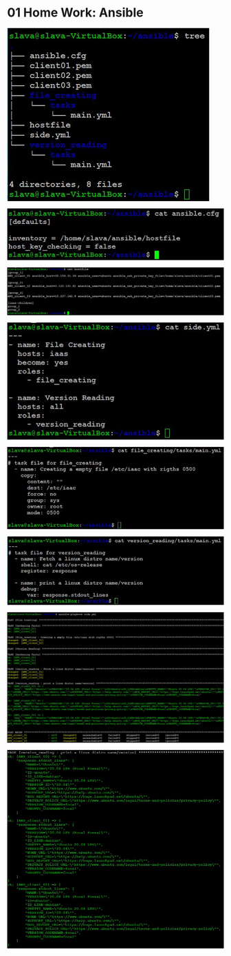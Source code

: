 
<!DOCTYPE html>
<html>
<body>
<h1>01 Home Work: Ansible</h1>
<p>
    <img src="screenshots/ansible_tree.JPG" />
</p>
<p>
    <img src="screenshots/ansible_cfg.JPG" />
</p>
<p>
    <img src="screenshots/ansible_Hostfile.JPG" />
</p>
<p>
    <img src="screenshots/ansible_side.JPG" />
</p>
<p>
    <img src="screenshots/ansible_file_creat.JPG" />
</p>
<p>
    <img src="screenshots/ansible_ver_read_new.JPG" />
</p>
<p>
    <img src="screenshots/ansible_result.JPG" />
</p> 
    <p>
    <img src="screenshots/ansible_result_ver.JPG" />
</p> 

</body>
</html>

